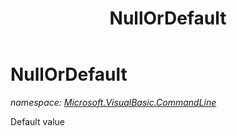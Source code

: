 ﻿---
title: NullOrDefault
---

# NullOrDefault
_namespace: [Microsoft.VisualBasic.CommandLine](N-Microsoft.VisualBasic.CommandLine.html)_

Default value




